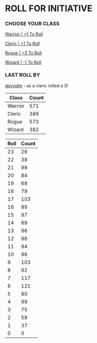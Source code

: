 # ROLL FOR INITIATIVE
### CHOOSE YOUR CLASS

[Warrior | +1 To Roll](https://github.com/benjaminsampica/benjaminsampica/issues/new?title=roll%7Cwarrior&body=Just+click+%27Submit+new+issue%27.)

[Cleric | +1 To Roll](https://github.com/benjaminsampica/benjaminsampica/issues/new?title=roll%7Ccleric&body=Just+click+%27Submit+new+issue%27.)

[Rogue | +3 To Roll](https://github.com/benjaminsampica/benjaminsampica/issues/new?title=roll%7Crogue&body=Just+click+%27Submit+new+issue%27.)

[Wizard | -1 To Roll](https://github.com/benjaminsampica/benjaminsampica/issues/new?title=roll%7Cwizard&body=Just+click+%27Submit+new+issue%27.)
### LAST ROLL BY
[deyvidm](https://www.github.com/deyvidm) - as a cleric rolled a 3!

|Class|Count|
|-|-|
|Warrior|571|
|Cleric|389|
|Rogue|573|
|Wizard|382|

|Roll|Count|
|-|-|
|23|26
|22|38
|21|98
|20|84
|19|68
|18|79
|17|103
|16|89
|15|97
|14|69
|13|96
|12|96
|11|94
|10|96
|9|103
|8|92
|7|117
|6|121
|5|80
|4|99
|3|75
|2|58
|1|37
|0|0

